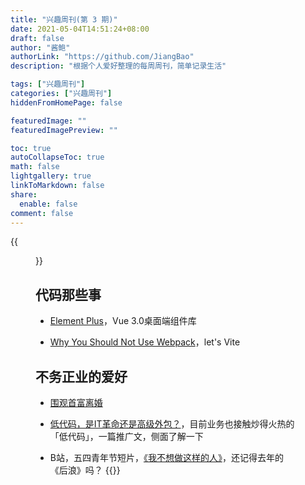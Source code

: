 ```yaml
---
title: "兴趣周刊(第 3 期)"
date: 2021-05-04T14:51:24+08:00
draft: false
author: "酱鲍"
authorLink: "https://github.com/JiangBao"
description: "根据个人爱好整理的每周周刊，简单记录生活"

tags: ["兴趣周刊"]
categories: ["兴趣周刊"]
hiddenFromHomePage: false

featuredImage: ""
featuredImagePreview: ""

toc: true
autoCollapseToc: true
math: false
lightgallery: true
linkToMarkdown: false
share:
  enable: false
comment: false
---
```

{{<figure src="https://jiangbao-1258001083.cos.ap-shanghai.myqcloud.com/MSI2021.jpeg" title="msi 2021, rng 💪🏻">}}
<!--more-->

## 代码那些事
* [Element Plus](https://element-plus.gitee.io/#/zh-CN)，Vue 3.0桌面端组件库

* [Why You Should Not Use Webpack](https://javascript.plainenglish.io/why-you-should-not-use-webpack-f07f4fd7c116)，let's Vite

## 不务正业的爱好
* [围观首富离婚](https://www.zhihu.com/question/457737040)

* [低代码，是IT革命还是高级外包？](https://36kr.com/p/1205255256864515)，目前业务也接触炒得火热的「低代码」，一篇推广文，侧面了解一下

* B站，五四青年节短片，[《我不想做这样的人》](https://www.bilibili.com/video/BV1CU4y1b7Sx/)，还记得去年的《后浪》吗？
  {{<bilibili id=BV1CU4y1b7Sx >}}
